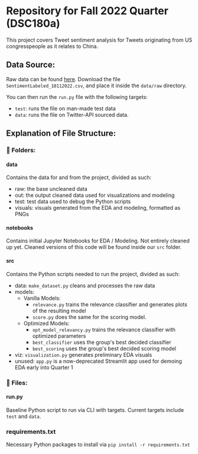 # Repository for Fall 2022 Quarter (DSC180a)

This project covers Tweet sentiment analysis for Tweets originating from US congresspeople as it relates to China.

## Data Source:

Raw data can be found [here](https://drive.google.com/drive/u/1/folders/1VSYdGh12UNVNhfxbSeHRdANvHr5xF8Ea). 
Download the file `SentimentLabeled_10112022.csv`, and place it inside the `data/raw` directory. 

You can then run the `run.py` file with the following targets:
- `test`: runs the file on man-made test data
- `data`: runs the file on Twitter-API sourced data.

## Explanation of File Structure:

### 📁 Folders:

#### data
Contains the data for and from the project, divided as such:
- raw: the base uncleaned data
- out: the output cleaned data used for visualizations and modeling
- test: test data used to debug the Python scripts
- visuals: visuals generated from the EDA and modeling, formatted as PNGs

#### notebooks
Contains initial Jupyter Notebooks for EDA / Modeling.
Not entirely cleaned up yet. Cleaned versions of this code will be found inside our `src` folder.

#### src
Contains the Python scripts needed to run the project, divided as such:
- data: `make_dataset.py` cleans and processes the raw data
- models: 
    - Vanilla Models: 
        - `relevance.py` trains the relevance classifier and generates plots of the resulting model 
        - `score.py` does the same for the scoring model.
    - Optimized Models:
        - `opt_model_relevancy.py` trains the relevance classifier with optimized parameters
        - `best_classifier` uses the group's best decided classifier
        - `best_scoring` uses the group's best decided scoring model
        [^1]: There is no optimized file for the scoring model as the best parameters were default
- viz: `visualization.py` generates preliminary EDA visuals
- unused: `app.py` is a now-deprecated Streamlit app used for demoing EDA early into Quarter 1

### 📜 Files:

#### run.py
Baseline Python script to run via CLI with targets.
Current targets include `test` and `data`. 

### requirements.txt
Necessary Python packages to install via `pip install -r requirements.txt`
